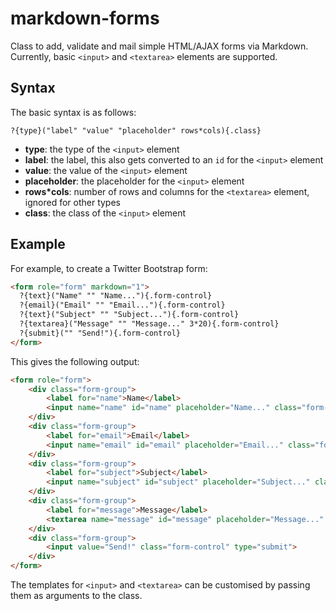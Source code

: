 markdown-forms
==============

Class to add, validate and mail simple HTML/AJAX forms via Markdown. Currently, basic `<input>` and `<textarea>` elements are supported.

## Syntax
The basic syntax is as follows:
```
?{type}("label" "value" "placeholder" rows*cols){.class}
```

* **type**: the type of the `<input>` element
* **label**: the label, this also gets converted to an `id` for the `<input>` element
* **value**: the value of the `<input>` element
* **placeholder**: the placeholder for the `<input>` element
* **rows*cols**: number of rows and columns for the `<textarea>` element, ignored for other types
* **class**: the class of the `<input>` element

## Example
For example, to create a Twitter Bootstrap form:

```html
<form role="form" markdown="1">
  ?{text}("Name" "" "Name..."){.form-control}
  ?{email}("Email" "" "Email..."){.form-control}
  ?{text}("Subject" "" "Subject..."){.form-control}
  ?{textarea}("Message" "" "Message..." 3*20){.form-control}
  ?{submit}("" "Send!"){.form-control}
</form>
```

This gives the following output:
```html
<form role="form">
    <div class="form-group">
        <label for="name">Name</label>
        <input name="name" id="name" placeholder="Name..." class="form-control" type="text">
    </div>
    <div class="form-group">
        <label for="email">Email</label>
        <input name="email" id="email" placeholder="Email..." class="form-control" type="email">
    </div>
    <div class="form-group">
        <label for="subject">Subject</label>
        <input name="subject" id="subject" placeholder="Subject..." class="form-control" type="text">
    </div>
    <div class="form-group">
        <label for="message">Message</label>
        <textarea name="message" id="message" placeholder="Message..." class="form-control" rows="3" cols="20"></textarea>
    </div>
    <div class="form-group">
        <input value="Send!" class="form-control" type="submit">
    </div>
</form>
```
The templates for `<input>` and `<textarea>` can be customised by passing them as arguments to the class.
